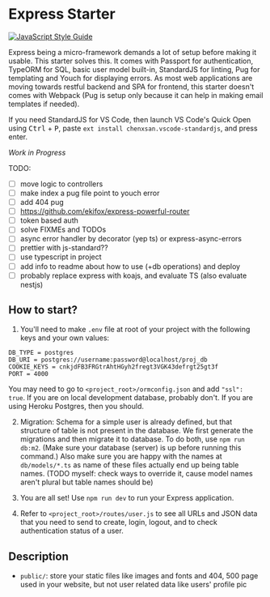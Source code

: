 # Express Starter

[![JavaScript Style Guide](https://cdn.rawgit.com/standard/standard/master/badge.svg)](https://github.com/standard/standard)

Express being a micro-framework demands a lot of setup before making it usable. This starter solves this. It comes with Passport for authentication, TypeORM for SQL, basic user model built-in, StandardJS for linting, Pug for templating and Youch for displaying errors. As most web applications are moving towards restful backend and SPA for frontend, this starter doesn't comes with Webpack (Pug is setup only because it can help in making email templates if needed).

If you need StandardJS for VS Code, then launch VS Code's Quick Open using <kbd>Ctrl</kbd> + <kbd>P</kbd>, paste `ext install chenxsan.vscode-standardjs`, and press enter.

_Work in Progress_

TODO:
- [ ] move logic to controllers
- [ ] make index a pug file point to youch error
- [ ] add 404 pug
- [ ] https://github.com/ekifox/express-powerful-router
- [ ] token based auth
- [ ] solve FIXMEs and TODOs
- [ ] async error handler by decorator (yep ts) or express-async-errors
- [ ] prettier with js-standard??
- [ ] use typescript in project
- [ ] add info to readme about how to use (+db operations) and deploy
- [ ] probably replace express with koajs, and evaluate TS (also evaluate nestjs)

## How to start?
1. You'll need to make `.env` file at root of your project with the following keys and your own values:
```
DB_TYPE = postgres
DB_URI = postgres://username:password@localhost/proj_db
COOKIE_KEYS = cnkjdFB3FRGtrAhtHGyh2fregt3VGK43defrgt25gt3f
PORT = 4000
```
You may need to go to `<project_root>/ormconfig.json` and add `"ssl": true`. If you are on local development database, probably don't. If you are using Heroku Postgres, then you should.

2. Migration: Schema for a simple user is already defined, but that structure of table is not present in the database. We first generate the migrations and then migrate it to database. To do both, use `npm run db:m2`. (Make sure your database (server) is up before running this command.) Also make sure you are happy with the names at `db/models/*.ts` as name of these files actually end up being table names. (TODO myself: check ways to override it, cause model names aren't plural but table names should be)

2. You are all set! Use `npm run dev` to run your Express application.
3. Refer to `<project_root>/routes/user.js` to see all URLs and JSON data that you need to send to create, login, logout, and to check authentication status of a user.

## Description
- `public/`: store your static files like images and fonts and 404, 500 page used in your website, but not user related data like users' profile pic

